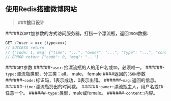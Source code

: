 ## 使用Redis搭建微博网站
>###**接口设计**

#####以`GET`加参数的方式访问服务器，打捞一个漂流瓶，返回`JSON`数据:
``` node.js
GET /?user = xxx [type=xxx]
// SUCCESS return
// {"code: 1, msg: {"time": "...", "owner": "...", "type": "...", "content": "..."}}
// ERROR return {"code": 0, "msg": "..."}
```
####`GET`参数
######-`user:`捡漂流瓶的人的用户名或`ID`，必须唯一。
######-`type:`漂流瓶类型，分三类：all， male， female
####返回的`JSON`参数
######-`code:`标识码，1表示成功，0表示出错。
######-`mag:`返回的信息。
######-`time:`漂流瓶扔出的时间戳。
######-`owner:`漂流瓶主人，用户名或`ID`任意一个。
######-`type:`类型，male或female。
######-`content:`内容。

